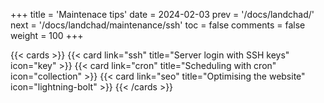 +++
title = 'Maintenace tips'
date = 2024-02-03
prev = '/docs/landchad/'
next = '/docs/landchad/maintenance/ssh'
toc = false
comments = false
weight = 100
+++

{{< cards >}}
  {{< card link="ssh" title="Server login with SSH keys" icon="key" >}}
  {{< card link="cron" title="Scheduling with cron" icon="collection" >}}
  {{< card link="seo" title="Optimising the website" icon="lightning-bolt" >}}
{{< /cards >}}
